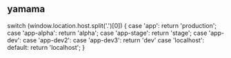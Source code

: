  ## yamama
 
 switch (window.location.host.split('.')[0]) {
          case 'app':
            return 'production';
          case 'app-alpha':
            return 'alpha';
          case 'app-stage':
            return 'stage';
          case 'app-dev':
          case 'app-dev2':
          case 'app-dev3':
            return 'dev'
          case 'localhost':
          default:
            return 'localhost';
        }